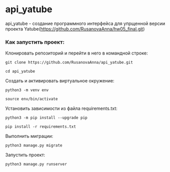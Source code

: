 # api_yatube
api_yatube - создание программного интерфейса для упрщенной версии проекта Yatube(https://github.com/RusanovaAnna/hw05_final.git)
### Как запустить проект:

Клонировать репозиторий и перейти в него в командной строке:

```
git clone https://github.com/RusanovaAnna/api_yatube.git
```

```
cd api_yatube
```

Cоздать и активировать виртуальное окружение:

```
python3 -m venv env
```

```
source env/bin/activate
```

Установить зависимости из файла requirements.txt:

```
python3 -m pip install --upgrade pip
```

```
pip install -r requirements.txt
```

Выполнить миграции:

```
python3 manage.py migrate
```

Запустить проект:

```
python3 manage.py runserver
```
